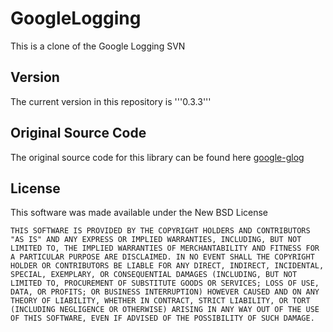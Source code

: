 GoogleLogging
=============

This is a clone of the Google Logging SVN

## Version
The current version in this repository is '''0.3.3'''

## Original Source Code
The original source code for this library can be found here [google-glog](https://code.google.com/p/google-glog/)

## License 
This software was made available under the New BSD License

```
THIS SOFTWARE IS PROVIDED BY THE COPYRIGHT HOLDERS AND CONTRIBUTORS "AS IS" AND ANY EXPRESS OR IMPLIED WARRANTIES, INCLUDING, BUT NOT LIMITED TO, THE IMPLIED WARRANTIES OF MERCHANTABILITY AND FITNESS FOR A PARTICULAR PURPOSE ARE DISCLAIMED. IN NO EVENT SHALL THE COPYRIGHT HOLDER OR CONTRIBUTORS BE LIABLE FOR ANY DIRECT, INDIRECT, INCIDENTAL, SPECIAL, EXEMPLARY, OR CONSEQUENTIAL DAMAGES (INCLUDING, BUT NOT LIMITED TO, PROCUREMENT OF SUBSTITUTE GOODS OR SERVICES; LOSS OF USE, DATA, OR PROFITS; OR BUSINESS INTERRUPTION) HOWEVER CAUSED AND ON ANY THEORY OF LIABILITY, WHETHER IN CONTRACT, STRICT LIABILITY, OR TORT (INCLUDING NEGLIGENCE OR OTHERWISE) ARISING IN ANY WAY OUT OF THE USE OF THIS SOFTWARE, EVEN IF ADVISED OF THE POSSIBILITY OF SUCH DAMAGE.
```